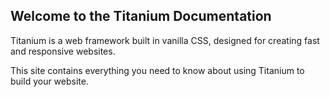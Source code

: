 ## Welcome to the Titanium Documentation

Titanium is a web framework built in vanilla CSS, designed for creating fast and responsive websites.

This site contains everything you need to know about using Titanium to build your website.
